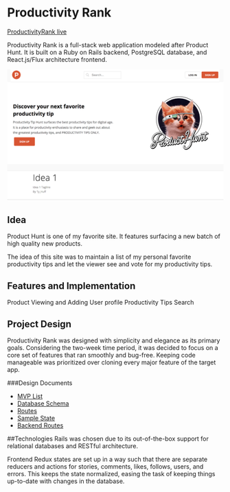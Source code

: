 # Productivity Rank

[ProductivityRank live](https://productivity-rank.herokuapp.com/#/)

Productivity Rank is a full-stack web application modeled after Product Hunt.  It is built on a Ruby on Rails backend, PostgreSQL database, and React.js/Flux architecture frontend.

![Alt text](/readme_image/homepage.png?raw=true "Optional Title")

## Idea

Product Hunt is one of my favorite site. It features surfacing a new batch of high quality new products.

The idea of this site was to maintain a list of my personal favorite productivity tips and let the viewer see and vote for my productivity tips.

## Features and Implementation

Product Viewing and Adding
User profile
Productivity Tips Search

## Project Design
Productivity Rank was designed with simplicity and elegance as its primary goals. Considering the two-week time period, it was decided to focus on a core set of features that ran smoothly and bug-free. Keeping code manageable was prioritized over cloning every major feature of the target app.

###Design Documents
+ [MVP List](https://github.com/gty3310/Proctivity-Rank/wiki/MVP-list)
+ [Database Schema](https://github.com/gty3310/Proctivity-Rank/wiki/Database-Schema)
+ [Routes](https://github.com/gty3310/Proctivity-Rank/wiki/Frontend-Routes)
+ [Sample State](https://github.com/gty3310/Proctivity-Rank/wiki/Sample-State)
+ [Backend Routes](https://github.com/gty3310/Proctivity-Rank/wiki/Backend-Routes)

##Technologies
Rails was chosen due to its out-of-the-box support for relational databases and RESTful architecture.

Frontend Redux states are set up in a way such that there are separate reducers and actions for stories, comments, likes, follows, users, and errors. This keeps the state normalized, easing the task of keeping things up-to-date with changes in the database.
